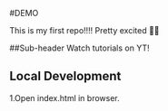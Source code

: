 #DEMO

This is my first repo!!!!
Pretty excited 👀😁


##Sub-header
Watch tutorials on YT!

## Local Development

1.Open index.html in browser.
